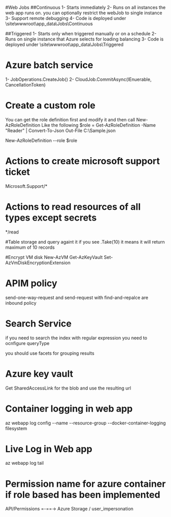 #Web Jobs
##Continuous
1- Starts immediately
2- Runs on all instances the web app runs on. you can optionally restrict the webJob to single instance
3- Support remote debugging
4- Code is deployed under \site\wwwroot\app_data\Jobs\Continuous

##Triggered
1- Starts only when triggered manually or on a schedule
2- Runs on single instance that Azure selects for loading balancing
3- Code is deployed under \site\wwwroot\app_data\Jobs\Triggered

# Azure batch service

1- JobOperations.CreateJob()
2- CloudJob.CommitAsync(IEnuerable, CancellationToken)

# Create a custom role

You can get the role definition first and modify it and then call New-AzRoleDefinition
Like the following
$role = Get-AzRoleDefinition -Name "Reader" | Convert-To-Json Out-File C:\Sample.json

New-AzRoleDefinition --role $role

# Actions to create microsoft support ticket

Microsoft.Support/\*

# Actions to read resources of all types except secrets

\*/read

#Table storage and query againt it
if you see .Take(10) it means it will return maximum of 10 records

#Encrypt VM disk
New-AzVM
Get-AzKeyVault
Set-AzVmDiskEncryptionExtension

# APIM policy

send-one-way-request and send-request with find-and-repalce are inbound policy

# Search Service

if you need to search the index with regular expression you need to ocnfigure queryType

you should use facets for grouping results

# Azure key vault

Get SharedAccessLink for the blob and use the resulting url

# Container logging in web app

az webapp log config --name <app-name> --resource-group <resource-group-name> --docker-container-logging filesystem

# Live Log in Web app

az webapp log tail

# Permission name for azure container if role based has been implemented

API/Permissions =-==-> Azure Storage / user_impersonation
